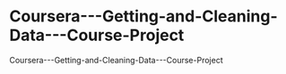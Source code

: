 # Coursera---Getting-and-Cleaning-Data---Course-Project
Coursera---Getting-and-Cleaning-Data---Course-Project
